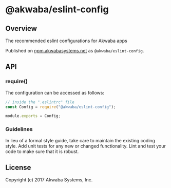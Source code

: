 # @akwaba/eslint-config

## Overview

The recommended eslint configurations for Akwaba apps

Published on [npm.akwabasystems.net](https://npm.akwabasystems.net) as `@akwaba/eslint-config`.

## API

### require()

The configuration can be accessed as follows:

```js
// inside the ".eslintrc" file
const Config = require("@akwaba/eslint-config");

module.exports = Config;

```


### Guidelines
In lieu of a formal style guide, take care to maintain the existing coding style. Add unit tests for any new or changed functionality. Lint and test your code to make sure that it is robust.

## License
Copyright (c) 2017 Akwaba Systems, Inc.
